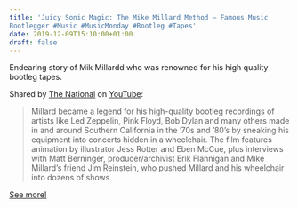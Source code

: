 ```yaml
---
title: 'Juicy Sonic Magic: The Mike Millard Method – Famous Music
Bootlegger #Music #MusicMonday #Bootleg #Tapes'
date: 2019-12-09T15:10:00+01:00
draft: false
---
```


Endearing story of Mik Millardd who was renowned for his high quality bootleg tapes.

Shared by [The National](https://www.youtube.com/channel/UCeiRyLo_Q9q4tlv9aaQJF5w) on [YouTube](https://www.youtube.com/watch?v=H9glHolSpco&):

> Millard became a legend for his high-quality bootleg recordings of artists like Led Zeppelin, Pink Floyd, Bob Dylan and many others made in and around Southern California in the ’70s and ’80’s by sneaking his equipment into concerts hidden in a wheelchair. The film features animation by illustrator Jess Rotter and Eben McCue, plus interviews with Matt Berninger, producer/archivist Erik Flannigan and Mike Millard’s friend Jim Reinstein, who pushed Millard and his wheelchair into dozens of shows.

[See more!](https://www.youtube.com/watch?v=H9glHolSpco&)
